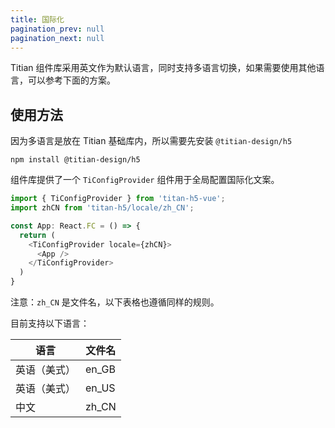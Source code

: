 ```yaml
---
title: 国际化
pagination_prev: null
pagination_next: null
---
```


Titian 组件库采用英文作为默认语言，同时支持多语言切换，如果需要使用其他语言，可以参考下面的方案。

## 使用方法

因为多语言是放在 Titian 基础库内，所以需要先安装 `@titian-design/h5`

```shell showLineNumbers
npm install @titian-design/h5
```

组件库提供了一个 `TiConfigProvider` 组件用于全局配置国际化文案。

```typescript tsx showLineNumbers
import { TiConfigProvider } from 'titan-h5-vue';
import zhCN from 'titan-h5/locale/zh_CN';

const App: React.FC = () => {
  return (
    <TiConfigProvider locale={zhCN}>
      <App />
    </TiConfigProvider>
  )
}
```

注意：`zh_CN` 是文件名，以下表格也遵循同样的规则。

目前支持以下语言：

| 语言 | 文件名 |
| ----- | ----|
| 英语（美式）| en_GB |
| 英语（美式）| en_US |
| 中文  | zh_CN |
